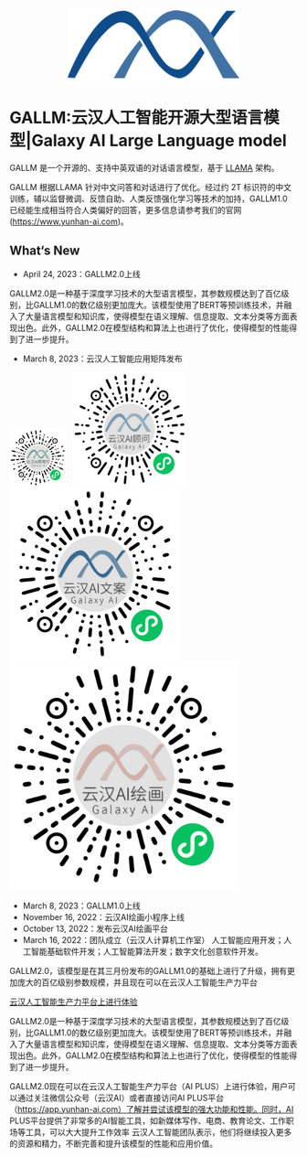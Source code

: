 <p align="center" width="100%">
<a href="https://app.yunhan-ai.com" target="_blank"><img src="logo.png" alt="Stanford-Alpaca" style="width: 20%; min-width: 300px; display: block; margin: auto;"></a>
</p>


# GALLM:云汉人工智能开源大型语言模型|Galaxy AI Large Language model

GALLM 是一个开源的、支持中英双语的对话语言模型，基于 [LLAMA](https://arxiv.org/abs/2302.13971v1) 架构。

GALLM 根据LLAMA 针对中文问答和对话进行了优化。经过约 2T 标识符的中文训练，辅以监督微调、反馈自助、人类反馈强化学习等技术的加持，GALLM1.0 已经能生成相当符合人类偏好的回答，更多信息请参考我们的官网(https://www.yunhan-ai.com)。

## What‘s New

- April 24, 2023：GALLM2.0上线

GALLM2.0是一种基于深度学习技术的大型语言模型，其参数规模达到了百亿级别，比GALLM1.0的数亿级别更加庞大。该模型使用了BERT等预训练技术，并融入了大量语言模型和知识库，使得模型在语义理解、信息提取、文本分类等方面表现出色。此外，GALLM2.0在模型结构和算法上也进行了优化，使得模型的性能得到了进一步提升。
- March 8, 2023：云汉人工智能应用矩阵发布

<img src="help.jpg" alt="Stanford-Alpaca" style="width: 10%; min-width: 100px;  margin-right:10px;"><img src="counselor.jpg" alt="Stanford-Alpaca" style="width: 10%; min-width: 200px; margin-right:10px;"><img src="advertorial.jpg" alt="Stanford-Alpaca" style="width: 10%; min-width: 300px;   margin-right:10px;"><img src="painting.jpg" alt="Stanford-Alpaca" style="width: 10%; min-width: 400px;  margin-right:10px;">
- March 8, 2023：GALLM1.0上线
- November 16, 2022：云汉AI绘画小程序上线
- October 13, 2022：发布云汉AI绘画平台
- March 16, 2022：团队成立（云汉人计算机工作室）
人工智能应用开发；人工智能基础软件开发；人工智能算法开发；数字文化创意软件开发。

GALLM2.0，该模型是在其三月份发布的GALLM1.0的基础上进行了升级，拥有更加庞大的百亿级别参数规模，并且现在可以在云汉人工智能生产力平台

<a href="https://app.yunhan-ai.com" target="_blank">云汉人工智能生产力平台上进行体验</a>

GALLM2.0是一种基于深度学习技术的大型语言模型，其参数规模达到了百亿级别，比GALLM1.0的数亿级别更加庞大。该模型使用了BERT等预训练技术，并融入了大量语言模型和知识库，使得模型在语义理解、信息提取、文本分类等方面表现出色。此外，GALLM2.0在模型结构和算法上也进行了优化，使得模型的性能得到了进一步提升。

GALLM2.0现在可以在云汉人工智能生产力平台（AI PLUS）上进行体验，用户可以通过关注微信公众号（云汉AI）或者直接访问AI PLUS平台（https://app.yunhan-ai.com）了解并尝试该模型的强大功能和性能。同时，AI PLUS平台提供了非常多的AI智能工具，如新媒体写作、电商、教育论文、工作职场等工具，可以大大提升工作效率
云汉人工智能团队表示，他们将继续投入更多的资源和精力，不断完善和提升该模型的性能和应用价值。
